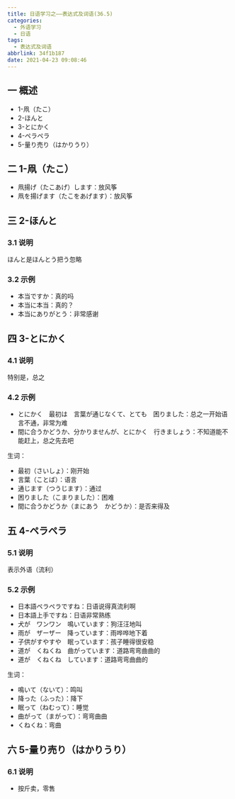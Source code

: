 ```yaml
---
title: 日语学习之——表达式及词语(36.5)
categories:
  - 外语学习
  - 日语
tags:
  - 表达式及词语
abbrlink: 34f1b187
date: 2021-04-23 09:08:46
---
```

## 一 概述

* 1-凧（たこ）
* 2-ほんと
* 3-とにかく
* 4-ペラペラ
* 5-量り売り（はかりうり）

<!--more-->

## 二 1-凧（たこ）

* 凧揚げ（たこあげ）します：放风筝
* 凧を揚げます（たこをあげます）：放风筝

## 三 2-ほんと

### 3.1 说明

ほんと是ほんとう把う忽略

### 3.2 示例

* 本当ですか：真的吗
* 本当に本当：真的？
* 本当にありがとう：非常感谢

## 四 3-とにかく

### 4.1 说明

特别是，总之

### 4.2 示例

* とにかく　最初は　言葉が通じなくて、とても　困りました：总之一开始语言不通，非常为难
* 間に合うかどうか、分かりませんが、とにかく　行きましょう：不知道能不能赶上，总之先去吧

生词：

* 最初（さいしょ）：刚开始
* 言葉（ことば）：语言
* 通じます（つうじます）：通过
* 困りました（こまりました）：困难
* 間に合うかどうか（まにあう　かどうか）：是否来得及

## 五 4-ペラペラ

### 5.1 说明

表示外语（流利）

### 5.2 示例

* 日本語ペラペラですね：日语说得真流利啊
* 日本語上手ですね：日语非常熟练
* 犬が　ワンワン　鳴いています：狗汪汪地叫
* 雨が　ザーザー　降っています：雨哗哗地下着
* 子供がすやすや　眠っています：孩子睡得很安稳
* 道が　くねくね　曲がっています：道路弯弯曲曲的
* 道が　くねくね　しています：道路弯弯曲曲的

生词：

* 鳴いて（ないて）：鸣叫
* 降った（ふった）：降下
* 眠って（ねむって）：睡觉
* 曲がって（まがって）：弯弯曲曲
* くねくね：弯曲

## 六 5-量り売り（はかりうり）

### 6.1 说明

* 按斤卖，零售